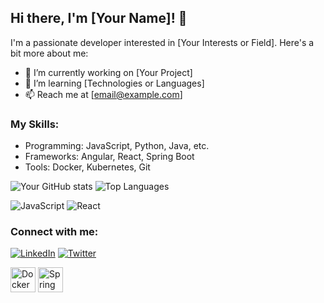 ## Hi there, I'm [Your Name]! 👋

I'm a passionate developer interested in [Your Interests or Field]. Here's a bit more about me:

- 🔭 I’m currently working on [Your Project]
- 🌱 I’m learning [Technologies or Languages]
- 📫 Reach me at [email@example.com]

### My Skills:
- Programming: JavaScript, Python, Java, etc.
- Frameworks: Angular, React, Spring Boot
- Tools: Docker, Kubernetes, Git

![Your GitHub stats](https://github-readme-stats.vercel.app/api?username=eflash0&show_icons=true)
![Top Languages](https://github-readme-stats.vercel.app/api/top-langs/?username=eflash0&layout=compact)

![JavaScript](https://img.shields.io/badge/-JavaScript-61DAFB?logo=javascript&logoColor=fff&style=flat)
![React](https://img.shields.io/badge/-React-20232a?logo=react&logoColor=61DAFB&style=flat)

### Connect with me:
[![LinkedIn](https://img.shields.io/badge/-LinkedIn-0077B5?style=flat&logo=LinkedIn&logoColor=white)](https://linkedin.com/in/your-username)
[![Twitter](https://img.shields.io/badge/-Twitter-1DA1F2?style=flat&logo=Twitter&logoColor=white)](https://twitter.com/your-username)

<img src="https://www.vectorlogo.zone/logos/docker/docker-icon.svg" alt="Docker" width="40" height="40"/> 
<img src="https://www.vectorlogo.zone/logos/springio/springio-icon.svg" alt="Spring Boot" width="40" height="40"/>

